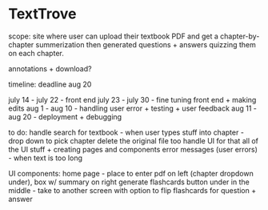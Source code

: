 # TextTrove 

scope: site where user can upload their textbook PDF and get a chapter-by-chapter summerization then generated questions + answers quizzing them on each chapter. 

annotations + download?

timeline: deadline aug 20 

july 14 - july 22 - front end 
july 23 - july 30 - fine tuning front end + making edits 
aug 1 - aug 10 - handling user error + testing + user feedback 
aug 11 - aug 20 - deployment + debugging

to do: 
    handle search for textbook - when user types stuff into chapter - drop down to pick chapter 
    delete the original file too 
    handle UI for that 
    all of the UI stuff + creating pages and components 
    error messages (user errors) - when text is too long 


UI components: 
    home page - place to enter pdf on left (chapter dropdown under), box w/ summary on right 
    generate flashcards button under in the middle - take to another screen with option to flip flashcards for question + answer 